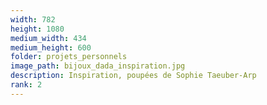 ```yaml
---
width: 782
height: 1080
medium_width: 434
medium_height: 600
folder: projets_personnels
image_path: bijoux_dada_inspiration.jpg
description: Inspiration, poupées de Sophie Taeuber-Arp
rank: 2
---
```

